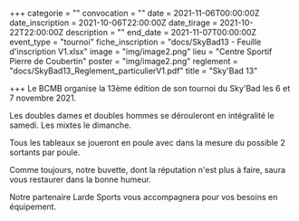 +++
categorie = ""
convocation = ""
date = 2021-11-06T00:00:00Z
date_inscription = 2021-10-06T22:00:00Z
date_tirage = 2021-10-22T22:00:00Z
description = ""
end_date = 2021-11-07T00:00:00Z
event_type = "tournoi"
fiche_inscription = "docs/SkyBad13 - Feuille d'inscription V1.xlsx"
image = "img/image2.png"
lieu = "Centre Sportif Pierre de Coubertin"
poster = "img/image2.png"
reglement = "docs/SkyBad13_Reglement_particulierV1.pdf"
title = "Sky'Bad 13"

+++
Le BCMB organise la 13ème édition de son tournoi du Sky'Bad les 6 et 7 novembre 2021.

Les doubles dames et doubles hommes se dérouleront en intégralité le samedi. Les mixtes le dimanche.

Tous les tableaux se joueront en poule avec dans la mesure du possible 2 sortants par poule.

Comme toujours, notre buvette, dont la réputation n'est plus à faire, saura vous restaurer dans la bonne humeur.

Notre partenaire Larde Sports vous accompagnera pour vos besoins en équipement.